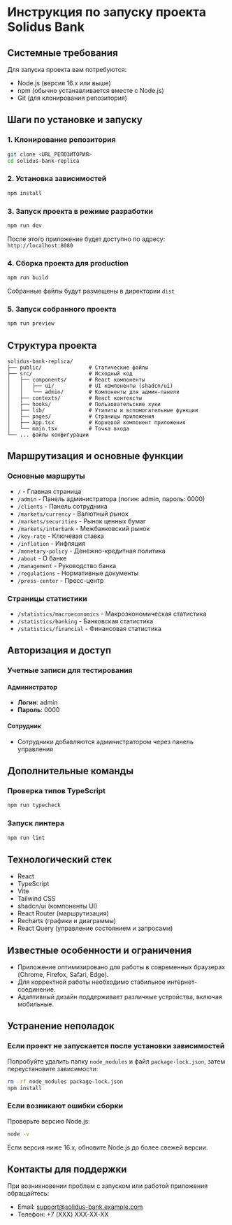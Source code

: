 
# Инструкция по запуску проекта Solidus Bank

## Системные требования

Для запуска проекта вам потребуются:

- Node.js (версия 16.x или выше)
- npm (обычно устанавливается вместе с Node.js)
- Git (для клонирования репозитория)

## Шаги по установке и запуску

### 1. Клонирование репозитория

```bash
git clone <URL_РЕПОЗИТОРИЯ>
cd solidus-bank-replica
```

### 2. Установка зависимостей

```bash
npm install
```

### 3. Запуск проекта в режиме разработки

```bash
npm run dev
```

После этого приложение будет доступно по адресу: `http://localhost:8080`

### 4. Сборка проекта для production

```bash
npm run build
```

Собранные файлы будут размещены в директории `dist`

### 5. Запуск собранного проекта

```bash
npm run preview
```

## Структура проекта

```
solidus-bank-replica/
├── public/               # Статические файлы
├── src/                  # Исходный код
│   ├── components/       # React компоненты
│   │   ├── ui/           # UI компоненты (shadcn/ui)
│   │   └── admin/        # Компоненты для админ-панели
│   ├── contexts/         # React контексты
│   ├── hooks/            # Пользовательские хуки
│   ├── lib/              # Утилиты и вспомогательные функции
│   ├── pages/            # Страницы приложения
│   ├── App.tsx           # Корневой компонент приложения
│   └── main.tsx          # Точка входа
└── ... файлы конфигурации
```

## Маршрутизация и основные функции

### Основные маршруты

- `/` - Главная страница
- `/admin` - Панель администратора (логин: admin, пароль: 0000)
- `/clients` - Панель сотрудника
- `/markets/currency` - Валютный рынок
- `/markets/securities` - Рынок ценных бумаг
- `/markets/interbank` - Межбанковский рынок
- `/key-rate` - Ключевая ставка
- `/inflation` - Инфляция
- `/monetary-policy` - Денежно-кредитная политика
- `/about` - О банке
- `/management` - Руководство банка
- `/regulations` - Нормативные документы
- `/press-center` - Пресс-центр

### Страницы статистики

- `/statistics/macroeconomics` - Макроэкономическая статистика
- `/statistics/banking` - Банковская статистика
- `/statistics/financial` - Финансовая статистика

## Авторизация и доступ

### Учетные записи для тестирования

#### Администратор
- **Логин**: admin
- **Пароль**: 0000

#### Сотрудник
- Сотрудники добавляются администратором через панель управления

## Дополнительные команды

### Проверка типов TypeScript

```bash
npm run typecheck
```

### Запуск линтера

```bash
npm run lint
```

## Технологический стек

- React
- TypeScript
- Vite
- Tailwind CSS
- shadcn/ui (компоненты UI)
- React Router (маршрутизация)
- Recharts (графики и диаграммы)
- React Query (управление состоянием и запросами)

## Известные особенности и ограничения

- Приложение оптимизировано для работы в современных браузерах (Chrome, Firefox, Safari, Edge).
- Для корректной работы необходимо стабильное интернет-соединение.
- Адаптивный дизайн поддерживает различные устройства, включая мобильные.

## Устранение неполадок

### Если проект не запускается после установки зависимостей

Попробуйте удалить папку `node_modules` и файл `package-lock.json`, затем переустановите зависимости:

```bash
rm -rf node_modules package-lock.json
npm install
```

### Если возникают ошибки сборки

Проверьте версию Node.js:

```bash
node -v
```

Если версия ниже 16.x, обновите Node.js до более свежей версии.

## Контакты для поддержки

При возникновении проблем с запуском или работой приложения обращайтесь:
- Email: support@solidus-bank.example.com
- Телефон: +7 (XXX) XXX-XX-XX
